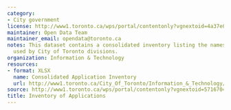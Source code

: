 ```yaml
---
category:
- City government
license: http://www1.toronto.ca/wps/portal/contentonly?vgnextoid=4a37e03bb8d1e310VgnVCM10000071d60f89RCRD
maintainer: Open Data Team
maintainer_email: opendata@toronto.ca
notes: This dataset contains a consolidated inventory listing the names of applications
  used by City of Toronto divisions.
organization: Information & Technology
resources:
- format: XLSX
  name: Consolidated Application Inventory
  url: http://www1.toronto.ca/City_Of_Toronto/Information_&_Technology/Open_Data/Data_Sets/Assets/Files/applicationInventoryFinal20120507.xlsx
source: http://www1.toronto.ca/wps/portal/contentonly?vgnextoid=5716704772cc7310VgnVCM1000003dd60f89RCRD&vgnextchannel=1a66e03bb8d1e310VgnVCM10000071d60f89RCRD
title: Inventory of Applications
---
```

